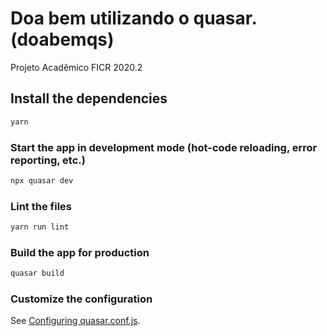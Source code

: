 # Doa bem utilizando o quasar. (doabemqs)

Projeto Acadêmico FICR 2020.2

## Install the dependencies
```bash
yarn
```

### Start the app in development mode (hot-code reloading, error reporting, etc.)
```bash
npx quasar dev
```

### Lint the files
```bash
yarn run lint
```

### Build the app for production
```bash
quasar build
```

### Customize the configuration
See [Configuring quasar.conf.js](https://quasar.dev/quasar-cli/quasar-conf-js).
